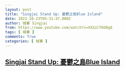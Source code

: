 ```yaml
---
layout: post
title: "Singjai Stand Up: 憂鬱之島Blue Island"
date: 2022-10-23T05:31:47.000Z
author: 城寨 Singjai
from: https://www.youtube.com/watch?v=XX2alT6O0gQ
tags: [ 城寨 ]
comments: True
categories: [ 城寨 ]
---
```

<!--1666503107000-->
[Singjai Stand Up: 憂鬱之島Blue Island](https://www.youtube.com/watch?v=XX2alT6O0gQ)
------

<div>

</div>
